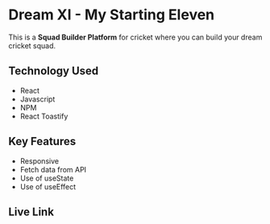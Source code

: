 # Dream XI - My Starting Eleven

This is a **Squad Builder Platform** for cricket where you can build your dream cricket squad.

## Technology Used
 - React
 - Javascript
 - NPM
 - React Toastify

## Key Features
 - Responsive
 - Fetch data from API
 - Use of useState
 - Use of useEffect

## Live Link
